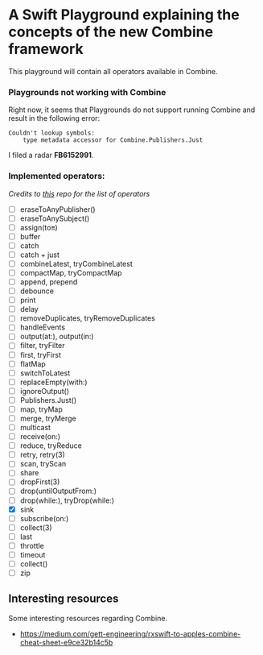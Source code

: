 # A Swift Playground explaining the concepts of the new Combine framework
This playground will contain all operators available in Combine.

### Playgrounds not working with Combine
Right now, it seems that Playgrounds do not support running Combine and result in the following error:

```
Couldn't lookup symbols: 
    type metadata accessor for Combine.Publishers.Just 
```

I filed a radar **FB6152991**.

### Implemented operators:
_Credits to [this](https://github.com/freak4pc/rxswift-to-combine-cheatsheet) repo for the list of operators_

- [ ] eraseToAnyPublisher()
- [ ] eraseToAnySubject()
- [ ] assign(to:on:)
- [ ] buffer
- [ ] catch
- [ ] catch + just
- [ ] combineLatest, tryCombineLatest
- [ ] compactMap, tryCompactMap
- [ ] append, prepend
- [ ] debounce
- [ ] print
- [ ] delay
- [ ] removeDuplicates, tryRemoveDuplicates
- [ ] handleEvents
- [ ] output(at:), output(in:)
- [ ] filter, tryFilter
- [ ] first, tryFirst
- [ ] flatMap
- [ ] switchToLatest
- [ ] replaceEmpty(with:)
- [ ] ignoreOutput()
- [ ] Publishers.Just()
- [ ] map, tryMap
- [ ] merge, tryMerge
- [ ] multicast
- [ ] receive(on:)
- [ ] reduce, tryReduce
- [ ] retry, retry(3)
- [ ] scan, tryScan
- [ ] share
- [ ] dropFirst(3)
- [ ] drop(untilOutputFrom:)
- [ ] drop(while:), tryDrop(while:)
- [x] sink
- [ ] subscribe(on:)
- [ ] collect(3) 
- [ ] last
- [ ] throttle
- [ ] timeout
- [ ] collect()
- [ ] zip

## Interesting resources
Some interesting resources regarding Combine.

- https://medium.com/gett-engineering/rxswift-to-apples-combine-cheat-sheet-e9ce32b14c5b
